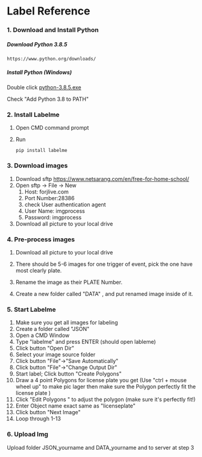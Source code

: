 # Label Reference

### 1.	Download and Install Python

##### Download Python 3.8.5

```
https://www.python.org/downloads/
```

##### Install Python (Windows)

Double click [python-3.8.5.exe](https://www.python.org/ftp/python/3.8.5/python-3.8.5.exe)

Check "Add Python 3.8 to PATH"



### 2.	Install Labelme

1. Open CMD command prompt

2. Run 

   ```
   pip install labelme
   ```
   



### 3.	Download images

1. Download sftp https://www.netsarang.com/en/free-for-home-school/
2. Open sftp -> File -> New
   1. Host: forjlive.com
   2. Port Number:28386
   3. check User authentication agent
   4. User Name: imgprocess
   5. Password: imgprocess
3. Download all picture to your local drive

### 4.	Pre-process images

1. Download all picture to your local drive

2. There should be 5-6 images for one trigger of event, pick the one have most clearly plate.

3. Rename the image as their PLATE Number.

4. Create a new folder called "DATA" , and put renamed image inside of it.

   

### 5.	Start Labelme

  1. Make sure you get all images for labeling
  2. Create a folder called "JSON"
  3. Open a CMD Window
  4. Type "labelme" and press ENTER (should open lableme)
  5. Click button "Open Dir"
  6. Select your image source folder 
  7. Click button "File"->"Save Automatically"
  8. Click button "File"->"Change Output Dir"
  9. Start label; Click button "Create Polygons"
  10. Draw a 4 point Polygons for license plate you get  (Use "ctrl + mouse wheel up" to  make pic lager then make sure the Polygon perfectly fit the license plate )
  11. Click "Edit Polygons " to adjust the polygon (make sure it's perfectly fit!)
  12. Enter Object name exact same as "licenseplate"
  13. Click button "Next Image" 
 14. Loop through 1-13



### 6.	Upload Img

Upload folder JSON_yourname and DATA_yourname and to server at step 3



